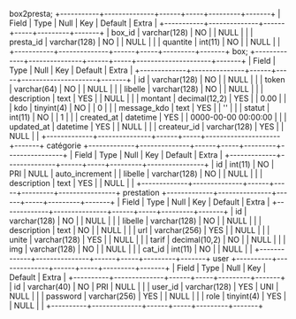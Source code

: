 box2presta;
+-----------+--------------+------+-----+---------+-------+
| Field     | Type         | Null | Key | Default | Extra |
+-----------+--------------+------+-----+---------+-------+
| box_id    | varchar(128) | NO   |     | NULL    |       |
| presta_id | varchar(128) | NO   |     | NULL    |       |
| quantite  | int(11)      | NO   |     | NULL    |       |
+-----------+--------------+------+-----+---------+-------+
box;
+-------------+---------------+------+-----+---------------------+-------+
| Field       | Type          | Null | Key | Default             | Extra |
+-------------+---------------+------+-----+---------------------+-------+
| id          | varchar(128)  | NO   |     | NULL                |       |
| token       | varchar(64)   | NO   |     | NULL                |       |
| libelle     | varchar(128)  | NO   |     | NULL                |       |
| description | text          | YES  |     | NULL                |       |
| montant     | decimal(12,2) | YES  |     | 0.00                |       |
| kdo         | tinyint(4)    | NO   |     | 0                   |       |
| message_kdo | text          | YES  |     | ''                  |       |
| statut      | int(11)       | NO   |     | 1                   |       |
| created_at  | datetime      | YES  |     | 0000-00-00 00:00:00 |       |
| updated_at  | datetime      | YES  |     | NULL                |       |
| createur_id | varchar(128)  | YES  |     | NULL                |       |
+-------------+---------------+------+-----+---------------------+-------+
catégorie
+-------------+--------------+------+-----+---------+----------------+
| Field       | Type         | Null | Key | Default | Extra          |
+-------------+--------------+------+-----+---------+----------------+
| id          | int(11)      | NO   | PRI | NULL    | auto_increment |
| libelle     | varchar(128) | NO   |     | NULL    |                |
| description | text         | YES  |     | NULL    |                |
+-------------+--------------+------+-----+---------+----------------+
prestation
+-------------+---------------+------+-----+---------+-------+
| Field       | Type          | Null | Key | Default | Extra |
+-------------+---------------+------+-----+---------+-------+
| id          | varchar(128)  | NO   |     | NULL    |       |
| libelle     | varchar(128)  | NO   |     | NULL    |       |
| description | text          | NO   |     | NULL    |       |
| url         | varchar(256)  | YES  |     | NULL    |       |
| unite       | varchar(128)  | YES  |     | NULL    |       |
| tarif       | decimal(10,2) | NO   |     | NULL    |       |
| img         | varchar(128)  | NO   |     | NULL    |       |
| cat_id      | int(11)       | NO   |     | NULL    |       |
+-------------+---------------+------+-----+---------+-------+
user
+----------+--------------+------+-----+---------+-------+
| Field    | Type         | Null | Key | Default | Extra |
+----------+--------------+------+-----+---------+-------+
| id       | varchar(40)  | NO   | PRI | NULL    |       |
| user_id  | varchar(128) | YES  | UNI | NULL    |       |
| password | varchar(256) | YES  |     | NULL    |       |
| role     | tinyint(4)   | YES  |     | NULL    |       |
+----------+--------------+------+-----+---------+-------+

